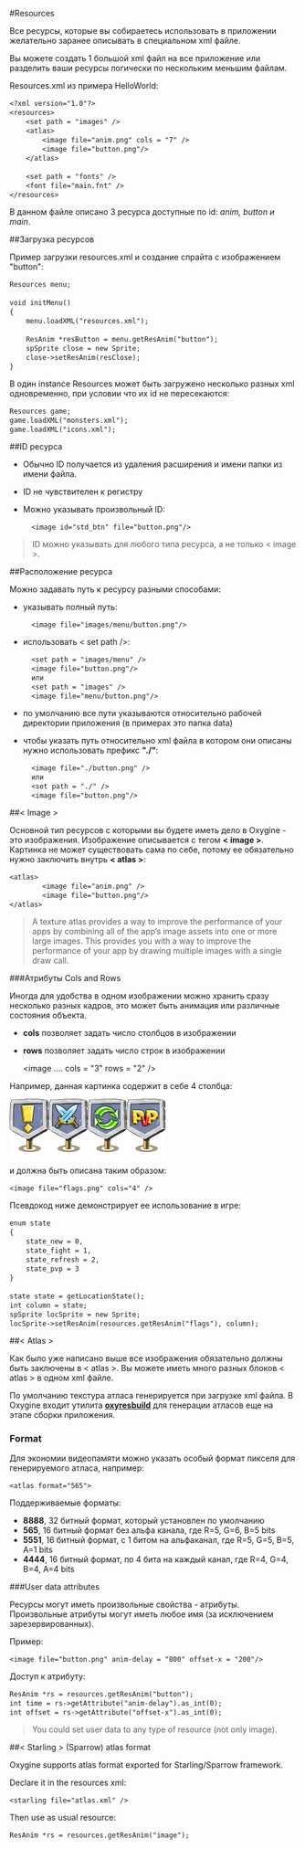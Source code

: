 #Resources

Все ресурсы, которые вы собираетесь использовать в приложении желательно заранее   описывать в специальном xml файле. 

Вы можете создать 1 большой xml файл на все приложение или разделить ваши ресурсы логически по нескольким меньшим файлам.

Resources.xml из примера HelloWorld:

	<?xml version="1.0"?>
	<resources>
		<set path = "images" />
		<atlas>
			<image file="anim.png" cols = "7" />
			<image file="button.png"/>		
		</atlas>
		
		<set path = "fonts" />
		<font file="main.fnt" />	
	</resources>

В данном файле описано 3 ресурса доступные по id: *anim, button и main*.

##Загрузка ресурсов

Пример загрузки resources.xml и создание спрайта с изображением "button":

	Resources menu;

	void initMenu()
	{
		menu.loadXML("resources.xml");

		ResAnim *resButton = menu.getResAnim("button");
		spSprite close = new Sprite;
		close->setResAnim(resClose);
	}

В один instance Resources может быть загружено несколько разных xml одновременно, при условии что их id не пересекаются:

	Resources game;
	game.loadXML("monsters.xml");
	game.loadXML("icons.xml");


##ID ресурса

* Обычно ID получается из удаления расширения и имени папки из имени файла.
* ID не чувствителен к регистру 
* Можно указывать произвольный ID:

		<image id="std_btn" file="button.png"/>
  
> ID можно указывать для любого типа ресурса, а не только < image >.

##Расположение ресурса

Можно задавать путь к ресурсу разными способами:

* указывать полный путь:

		<image file="images/menu/button.png"/>

* использовать < set path />:
		
		<set path = "images/menu" />
		<image file="button.png"/>
		или
		<set path = "images" />
		<image file="menu/button.png"/>

* по умолчанию все пути указываются относительно рабочей директории приложения (в примерах это папка data)
* чтобы указать путь относительно xml файла в котором они описаны нужно использовать префикс **"./"**:

		<image file="./button.png" />
		или 
		<set path = "./" />
		<image file="button.png"/>




##< Image >

Основной тип ресурсов с которыми вы будете иметь дело в Oxygine - это изображения. Изображение описывается с тегом **< image >**. Картинка не может существовать сама по себе, потому ее обязательно нужно заключить внутрь **< atlas >**:

	<atlas>
			<image file="anim.png" />
			<image file="button.png"/>		
	</atlas>


>A texture atlas provides a way to improve the performance of your apps by combining all of the app’s image assets into one or more large images. This provides you with a way to improve the performance of your app by drawing multiple images with a single draw call.

###Атрибуты Cols and Rows

Иногда для удобства в одном изображении можно хранить сразу несколько разных кадров, это может быть анимация или различные состояния объекта.


* **cols** позволяет задать число столбцов в изображении 
* **rows** позволяет задать число строк в изображении

	<image .... cols = "3" rows = "2" />

Например, данная картинка содержит в себе 4 столбца:
  
![](img/image_cols.png)

и должна быть описана таким образом:

	<image file="flags.png" cols="4" /> 

Псевдокод ниже демонстрирует ее использование в игре:

	enum state
	{
		state_new = 0, 
		state_fight = 1, 
		state_refresh = 2,
		state_pvp = 3
	}
	
	state state = getLocationState();
	int column = state; 
	spSprite locSprite = new Sprite;
	locSprite->setResAnim(resources.getResAnim("flags"), column);
	
	
##< Atlas >

Как было уже написано выше все изображения обязательно должны быть заключены в < atlas >. Вы можете иметь много разных блоков < atlas > в одном xml файле.

По умолчанию текстура атласа генерируется при загрузке xml файла. В Oxygine входит утилита **[oxyresbuild](atlasses)** для генерации атласов еще на этапе сборки приложения.  

### Format 

Для экономии видеопамяти можно указать особый формат пикселя для генерируемого атласа, например:

	<atlas format="565">

Поддерживаемые форматы:

* **8888**, 32 битный формат, который установлен по умолчанию
* **565**, 16 битный формат без альфа канала, где R=5, G=6, B=5 bits
* **5551**, 16 битный формат, с 1 битом на альфаканал, где R=5, G=5, B=5, A=1 bits
* **4444**, 16 битный формат, по 4 бита на каждый канал, где R=4, G=4, B=4, A=4 bits



###User data attributes

Ресурсы могут иметь произвольные свойства - атрибуты. Произвольные атрибуты могут иметь любое имя (за исключением зарезервированных).

Пример: 

	<image file="button.png" anim-delay = "800" offset-x = "200"/>

Доступ к атрибуту:

	ResAnim *rs = resources.getResAnim("button");
	int time = rs->getAttribute("anim-delay").as_int(0);
	int offset = rs->getAttribute("offset-x").as_int(0);

> You could set user data to any type of resource (not only image).


##< Starling > (Sparrow) atlas format

Oxygine supports atlas format exported for Starling/Sparrow framework. 

Declare it in the resources xml:
 
	<starling file="atlas.xml" />


Then use as usual resource:

	ResAnim *rs = resources.getResAnim("image");

